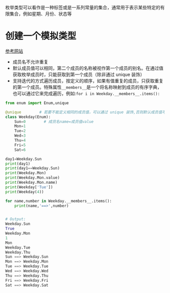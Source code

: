 枚举类型可以看作是一种标签或是一系列常量的集合，通常用于表示某些特定的有限集合，例如星期、月份、状态等


# 创建一个模拟类型
[参考网站](https://segmentfault.com/a/1190000017327003)

* 成员名不允许重复
* 默认成员值可以相同，第二个成员的名称被视作第一个成员的别名。在通过值获取枚举成员时，只能获取到第一个成员（除非通过 unique 装饰）
* 支持迭代的方式遍历成员，按定义的顺序，如果有值重复的成员，只获取重复的第一个成员。特殊属性` __members__ `是一个将名称映射到成员的有序字典，也可以通过它来完成遍历，例如:`for i in Weekday.__members__.items():`


```python
from enum import Enum,unique

@unique        # 若要不能定义相同的成员值，可以通过 unique 装饰,否则默认成员值可以相同  
class Weekday(Enum):
    Sun=0        # 成员名name=成员值value
    Mon=1
    Tue=2
    Wed=3
    Thu=4
    Fri=5
    Sat=6

day1=Weekday.Sun
print(day1)
print(day1==Weekday.Sun)
print(Weekday.Mon)
print(Weekday.Mon.value)
print(Weekday.Mon.name)
print(Weekday['Tue'])
print(Weekday(4))

for name,number in Weekday.__members__.items():
    print(name,'==>',number)


# Output:
Weekday.Sun
True
Weekday.Mon
1
Mon
Weekday.Tue
Weekday.Thu
Sun ==> Weekday.Sun
Mon ==> Weekday.Mon
Tue ==> Weekday.Tue
Wed ==> Weekday.Wed
Thu ==> Weekday.Thu
Fri ==> Weekday.Fri
Sat ==> Weekday.Sat

```